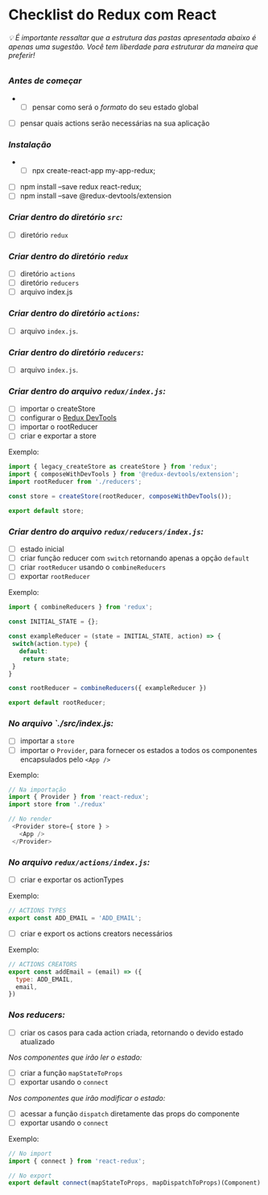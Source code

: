 # Checklist do Redux com React

###### 💡 É importante ressaltar que a estrutura das pastas apresentada abaixo é apenas uma sugestão. Você tem liberdade para estruturar da maneira que preferir!

### *Antes de começar*
* - [ ] pensar como será o *formato* do seu estado global
- [ ] pensar quais actions serão necessárias na sua aplicação

### *Instalação*
* - [ ] npx create-react-app my-app-redux;
- [ ] npm install –save redux react-redux;
- [ ] npm install –save @redux-devtools/extension

### *Criar dentro do diretório `src`:*
- [ ] diretório `redux`

### *Criar dentro do diretório `redux`*
- [ ] diretório `actions`
- [ ] diretório `reducers`
- [ ] arquivo index.js

### *Criar dentro do diretório `actions`:*
- [ ] arquivo `index.js`.

### *Criar dentro do diretório `reducers`:*
- [ ] arquivo `index.js`.

### *Criar dentro do arquivo `redux/index.js`:*
- [ ] importar o createStore
- [ ] configurar o [Redux DevTools](https://github.com/reduxjs/redux-devtools)
- [ ] importar o rootReducer
- [ ] criar e exportar a store

Exemplo:
```js
import { legacy_createStore as createStore } from 'redux';
import { composeWithDevTools } from '@redux-devtools/extension';
import rootReducer from './reducers';

const store = createStore(rootReducer, composeWithDevTools());

export default store;
```

### *Criar dentro do arquivo `redux/reducers/index.js`:*
- [ ] estado inicial
- [ ] criar função reducer com `switch` retornando apenas a opção `default`
- [ ] criar `rootReducer` usando o `combineReducers`
- [ ] exportar `rootReducer`

Exemplo:
```js
import { combineReducers } from 'redux';

const INITIAL_STATE = {};

const exampleReducer = (state = INITIAL_STATE, action) => {
 switch(action.type) {
   default:
    return state;
 }
}

const rootReducer = combineReducers({ exampleReducer })

export default rootReducer;
```

### *No arquivo `./src/index.js:*
- [ ] importar a `store`
- [ ] importar o `Provider`, para fornecer os estados a todos os componentes encapsulados pelo `<App />`

Exemplo:
```js
// Na importação
import { Provider } from 'react-redux';
import store from './redux'
```

```js
// No render
 <Provider store={ store } >
   <App />
 </Provider>
```

### *No arquivo `redux/actions/index.js`:*
- [ ] criar e exportar os actionTypes

Exemplo:
```js
// ACTIONS TYPES
export const ADD_EMAIL = 'ADD_EMAIL';
```

- [ ] criar e export os actions creators necessários

Exemplo:
```js
// ACTIONS CREATORS
export const addEmail = (email) => ({
  type: ADD_EMAIL,
  email,
})
```

### *Nos reducers:*
- [ ] criar os casos para cada action criada, retornando o devido estado atualizado

*Nos componentes que irão ler o estado:*
- [ ] criar a função `mapStateToProps`
- [ ] exportar usando o `connect`

*Nos componentes que irão modificar o estado:*
- [ ] acessar a função `dispatch` diretamente das props do componente
- [ ] exportar usando o `connect`

Exemplo:
```js
// No import
import { connect } from 'react-redux';
```

```js
// No export
export default connect(mapStateToProps, mapDispatchToProps)(Component)
```
